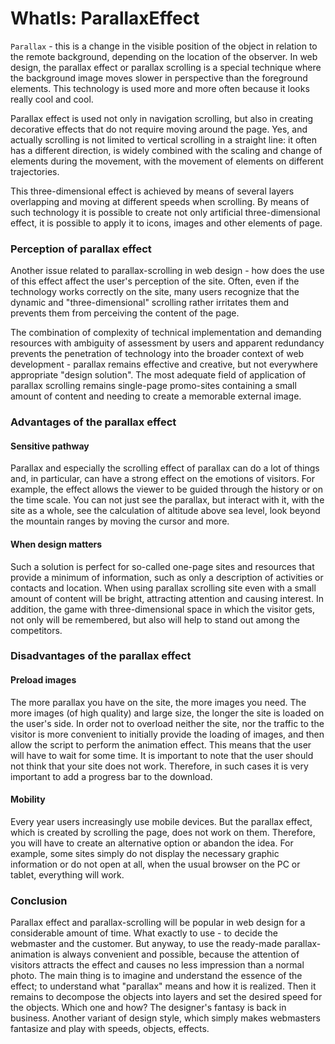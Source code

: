 # WhatIs: ParallaxEffect


`Parallax`  - this is a change in the visible position of the object in relation to the remote background, depending 
on the location of the observer. 
In web design, the parallax effect or parallax scrolling is a special technique where the background image moves slower
 in perspective than the foreground elements. This technology is used more and more often because it looks really cool 
 and cool.

Parallax effect is used not only in navigation scrolling, but also in creating decorative effects that do not require
 moving around the page. Yes, and actually scrolling is not limited to vertical scrolling in a straight line: it often 
 has a different direction, is widely combined with the scaling and change of elements during the movement, with the 
 movement of elements on different trajectories.

This three-dimensional effect is achieved by means of several layers overlapping and moving at different speeds when 
scrolling. By means of such technology it is possible to create not only artificial three-dimensional effect, it is 
possible to apply it to icons, images and other elements of page.

### Perception of parallax effect

Another issue related to parallax-scrolling in web design - how does the use of this effect affect the user's perception
 of the site. Often, even if the technology works correctly on the site, many users recognize that the dynamic and 
 "three-dimensional" scrolling rather irritates them and prevents them from perceiving the content of the page.

The combination of complexity of technical implementation and demanding resources with ambiguity of assessment by users 
and apparent redundancy prevents the penetration of technology into the broader context of web development - parallax
 remains effective and creative, but not everywhere appropriate "design solution". The most adequate field of application
  of parallax scrolling remains single-page promo-sites containing a small amount of content and needing to create a
   memorable external image.

 

### Advantages of the parallax effect 

 #### Sensitive pathway
Parallax and especially the scrolling effect of parallax can do a lot of things and, in particular, can have a strong 
effect on the emotions of visitors.  For example, the effect allows the viewer to be guided through the history or on 
the time scale. You can not just see the parallax, but interact with it, with the site as a whole, see the calculation 
of altitude above sea level, look beyond the mountain ranges by moving the cursor and more.

#### When design matters
Such a solution is perfect for so-called one-page sites and resources that provide a minimum of information, such as
 only a description of activities or contacts and location. When using parallax scrolling site even with a small amount
  of content will be bright, attracting attention and causing interest.
In addition, the game with three-dimensional space in which the visitor gets, not only will be remembered, but also will
 help to stand out among the competitors.

### Disadvantages of the parallax effect 

#### Preload images
The more parallax you have on the site, the more images you need. The more images (of high quality) and large size, the
 longer the site is loaded on the user's side. In order not to overload neither the site, nor the traffic to the visitor 
 is more convenient to initially provide the loading of images, and then allow the script to perform the animation effect.
  This means that the user will have to wait for some time. It is important to note that the user should not think that 
  your site does not work. Therefore, in such cases it is very important to add a progress bar to the download.

#### Mobility
Every year users increasingly use mobile devices.  But the parallax effect, which is created by scrolling the page, does 
not work on them. Therefore, you will have to create an alternative option or abandon the idea. For example, some sites
 simply do not display the necessary graphic information or do not open at all, when 
the usual browser on the PC or tablet, everything will work.

### Conclusion
Parallax effect and parallax-scrolling will be popular in web design for a considerable amount of time. What exactly 
to use - to decide the webmaster and the customer. But anyway, to use the ready-made parallax-animation is always 
convenient and possible, because the attention of visitors attracts the effect and causes no less impression than a 
normal photo. The main thing is to imagine and understand the essence of the effect; to understand what "parallax" means and how it 
is realized. Then it remains to decompose the objects into layers and set the desired speed for the objects. Which one 
and how? The designer's fantasy is back in business. Another variant of design style, which simply makes webmasters 
fantasize and play with speeds, objects, effects.



